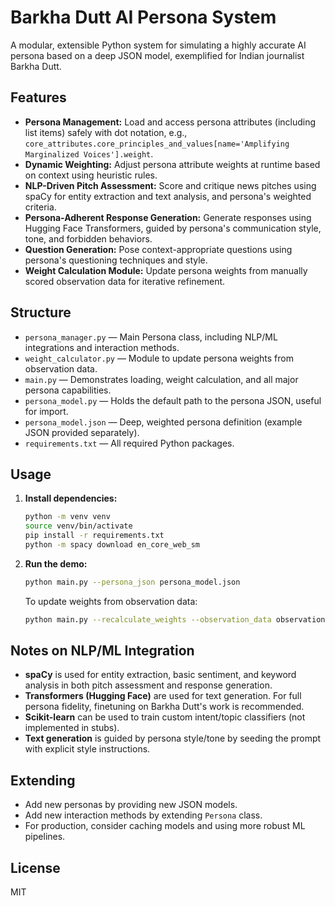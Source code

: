 # Barkha Dutt AI Persona System

A modular, extensible Python system for simulating a highly accurate AI persona based on a deep JSON model, exemplified for Indian journalist Barkha Dutt.

## Features

- **Persona Management:** Load and access persona attributes (including list items) safely with dot notation, e.g., `core_attributes.core_principles_and_values[name='Amplifying Marginalized Voices'].weight`.
- **Dynamic Weighting:** Adjust persona attribute weights at runtime based on context using heuristic rules.
- **NLP-Driven Pitch Assessment:** Score and critique news pitches using spaCy for entity extraction and text analysis, and persona's weighted criteria.
- **Persona-Adherent Response Generation:** Generate responses using Hugging Face Transformers, guided by persona's communication style, tone, and forbidden behaviors.
- **Question Generation:** Pose context-appropriate questions using persona's questioning techniques and style.
- **Weight Calculation Module:** Update persona weights from manually scored observation data for iterative refinement.

## Structure

- `persona_manager.py` — Main Persona class, including NLP/ML integrations and interaction methods.
- `weight_calculator.py` — Module to update persona weights from observation data.
- `main.py` — Demonstrates loading, weight calculation, and all major persona capabilities.
- `persona_model.py` — Holds the default path to the persona JSON, useful for import.
- `persona_model.json` — Deep, weighted persona definition (example JSON provided separately).
- `requirements.txt` — All required Python packages.

## Usage

1. **Install dependencies:**
   ```bash
   python -m venv venv
   source venv/bin/activate
   pip install -r requirements.txt
   python -m spacy download en_core_web_sm
   ```

2. **Run the demo:**
   ```bash
   python main.py --persona_json persona_model.json
   ```

   To update weights from observation data:
   ```bash
   python main.py --recalculate_weights --observation_data observations.json
   ```

## Notes on NLP/ML Integration

- **spaCy** is used for entity extraction, basic sentiment, and keyword analysis in both pitch assessment and response generation.
- **Transformers (Hugging Face)** are used for text generation. For full persona fidelity, finetuning on Barkha Dutt's work is recommended.
- **Scikit-learn** can be used to train custom intent/topic classifiers (not implemented in stubs).
- **Text generation** is guided by persona style/tone by seeding the prompt with explicit style instructions.

## Extending

- Add new personas by providing new JSON models.
- Add new interaction methods by extending `Persona` class.
- For production, consider caching models and using more robust ML pipelines.

## License

MIT
